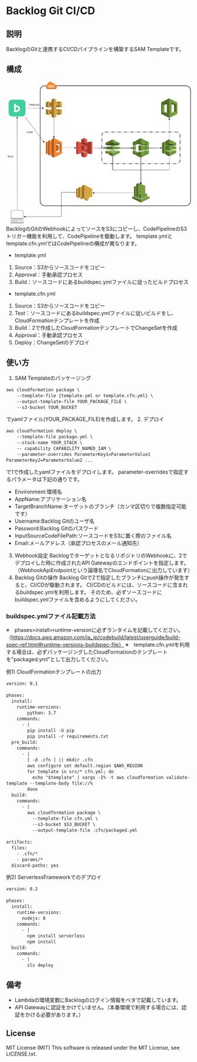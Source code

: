 # Backlog Git CI/CD
## 説明
BacklogのGitと連携するCI/CDパイプラインを構築するSAM Templateです。

## 構成
![OverView](https://github.com/arairyoto/images/blob/master/backlog-git-cicd/Backlog%20Git%20CI_CD.png)
BacklogのGitのWebhookによってソースをS3にコピーし、CodePipelineのS3トリガー機能を利用して、CodePipelineを駆動します。
template.ymlとtemplate.cfn.ymlではCodePipelineの構成が異なります。
- template.yml
1. Source：S3からソースコードをコピー
2. Approval：手動承認プロセス
3. Build：ソースコードにあるbuildspec.ymlファイルに従ったビルドプロセス
- template.cfn.yml
1. Source：S3からソースコードをコピー
2. Test：ソースコードにあるbuildspec.ymlファイルに従いビルドをし、CloudFormationテンプレートを作成
3. Build：2で作成したCloudFormationテンプレートでChangeSetを作成
4. Approval：手動承認プロセス
5. Deploy：ChangeSetのデプロイ
## 使い方
1. SAM Templateのパッケージング
```
aws cloudformation package \
    --template-file {template.yml or template.cfn.yml} \
    --output-template-file YOUR_PACKAGE_FILE \
    --s3-bucket YOUR_BUCKET
```
でyamlファイル(YOUR_PACKAGE_FILE)を作成します。
2. デプロイ
```
aws cloudformation deploy \
    --template-file package.yml \
    --stack-name YOUR_STACK \
    -- capability CAPABILITY_NAMED_IAM \
    --parameter-overrides ParameterKey1=ParameterValue1 ParameterKey2=ParameterValue2 ...
```
で1で作成したyamlファイルをデプロイします。
parameter-overridesで指定するパラメータは下記の通りです。
- Environment:環境名
- AppName:アプリケーション名
- TargetBranchName:ターゲットのブランチ（カンマ区切りで複数指定可能です）
- Username:Backlog Gitのユーザ名
- Password:Backlog Gitのパスワード
- InputSourceCodeFilePath:ソースコードをS3に置く際のファイル名
- Email:メールアドレス（承認プロセスのメール通知先）
3. Webhook設定
BacklogでターゲットとなるリポジトリのWebhookに、2でデプロイした時に作成されたAPI Gatewayのエンドポイントを指定します。
（WebhookApiEndpointという論理名でCloudFormationに出力しています）
4. Backlog Gitの操作
Backlog Gitで2で指定したブランチにpush操作が発生すると、CI/CDが駆動されます。
CI/CDのビルドには、ソースコードに含まれるbuildspec.ymlを利用します。
そのため、必ずソースコードにbuildspec.ymlファイルを含めるようにしてください。
### buildspec.ymlファイル記載方法
※　phases>install>runtime-versionに必ずランタイムを記載してください。（https://docs.aws.amazon.com/ja_jp/codebuild/latest/userguide/build-spec-ref.html#runtime-versions-buildspec-file）
※　template.cfn.ymlを利用する場合は、必ずパッケージングしたCloudFormationのテンプレートを"packaged.yml"として出力してください。

例1) CloudFormationテンプレートの出力
```
version: 0.1

phases:
  install:
    runtime-versions:
        python: 3.7
    commands:
      - |
        pip install -U pip
        pip install -r requirements.txt
  pre_build:
    commands:
      - |
        [ -d .cfn ] || mkdir .cfn
        aws configure set default.region $AWS_REGION
        for template in src/* cfn.yml; do
          echo "$template" | xargs -I% -t aws cloudformation validate-template --template-body file://%
        done
  build:
    commands:
      - |
        aws cloudformation package \
          --template-file cfn.yml \
          --s3-bucket $S3_BUCKET \
          --output-template-file .cfn/packaged.yml

artifacts:
  files:
    - .cfn/*
    - params/*
  discard-paths: yes

```

例2) ServerlessFrameworkでのデプロイ
```
version: 0.2

phases:
  install:
    runtime-versions:
      nodejs: 8
    commands:
      - |
        npm install serverless
        npm install
  build:
    commands:
      - |
        sls deploy

```
## 備考
- Lambdaの環境変数にBacklogのログイン情報をベタで記載しています。
- API Gatewayに認証をかけていません。（本番環境で利用する場合には、認証をかける必要があります。）

## License
MIT License (MIT)
This software is released under the MIT License, see LICENSE.txt.